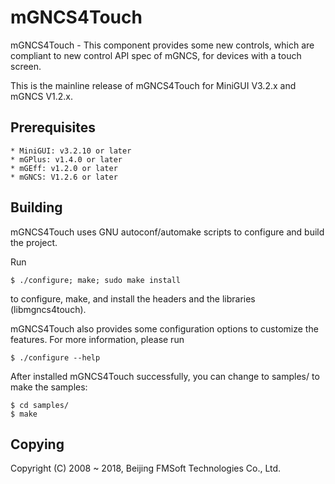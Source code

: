 # mGNCS4Touch

mGNCS4Touch - This component provides some new controls, which are compliant
to new control API spec of mGNCS, for devices with a touch screen.

This is the mainline release of mGNCS4Touch for MiniGUI V3.2.x and mGNCS V1.2.x.

## Prerequisites

    * MiniGUI: v3.2.10 or later
    * mGPlus: v1.4.0 or later
    * mGEff: v1.2.0 or later
    * mGNCS: V1.2.6 or later

## Building

mGNCS4Touch uses GNU autoconf/automake scripts to configure and build the project.

Run

    $ ./configure; make; sudo make install

to configure, make, and install the headers and the libraries (libmgncs4touch).

mGNCS4Touch also provides some configuration options to customize the features.
For more information, please run

    $ ./configure --help

After installed mGNCS4Touch successfully, you can change to samples/ to make
the samples:

    $ cd samples/
    $ make

## Copying

Copyright (C) 2008 ~ 2018, Beijing FMSoft Technologies Co., Ltd.


